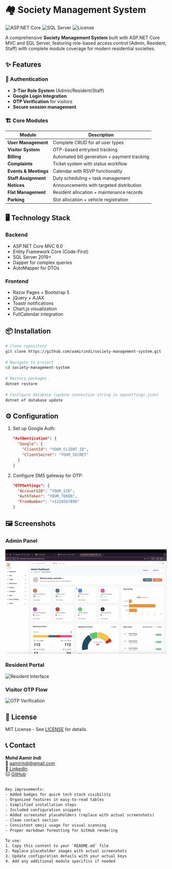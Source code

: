 
# 🏘️ Society Management System

![ASP.NET Core](https://img.shields.io/badge/ASP.NET_Core-6.0-blue)
![SQL Server](https://img.shields.io/badge/SQL_Server-2019+-red)
![License](https://img.shields.io/badge/License-MIT-green)

A comprehensive **Society Management System** built with ASP.NET Core MVC and SQL Server, featuring role-based access control (Admin, Resident, Staff) with complete module coverage for modern residential societies.

## ✨ Features

### 🔑 Authentication
- **3-Tier Role System** (Admin/Resident/Staff)
- **Google Login Integration**
- **OTP Verification** for visitors
- **Secure session management**

### 🏗️ Core Modules
| Module                | Description                                  |
|-----------------------|----------------------------------------------|
| **User Management**   | Complete CRUD for all user types             |
| **Visitor System**    | OTP-based entry/exit tracking               |
| **Billing**           | Automated bill generation + payment tracking |
| **Complaints**        | Ticket system with status workflow          |
| **Events & Meetings** | Calendar with RSVP functionality            |
| **Staff Assignment**  | Duty scheduling + task management           |
| **Notices**           | Announcements with targeted distribution    |
| **Flat Management**   | Resident allocation + maintenance records   |
| **Parking**           | Slot allocation + vehicle registration      |

## 🖥️ Technology Stack

### Backend
- ASP.NET Core MVC 6.0
- Entity Framework Core (Code-First)
- SQL Server 2019+
- Dapper for complex queries
- AutoMapper for DTOs

### Frontend
- Razor Pages + Bootstrap 5
- jQuery + AJAX
- Toastr notifications
- Chart.js visualization
- FullCalendar integration

## 📦 Installation

```bash
# Clone repository
git clone https://github.com/aamirindi/society-management-system.git

# Navigate to project
cd society-management-system

# Restore packages
dotnet restore

# Configure database (update connection string in appsettings.json)
dotnet ef database update
```

## ⚙️ Configuration

1. Set up Google Auth:
   ```json
   "Authentication": {
     "Google": {
       "ClientId": "YOUR_CLIENT_ID",
       "ClientSecret": "YOUR_SECRET"
     }
   }
   ```

2. Configure SMS gateway for OTP:
   ```json
   "OTPSettings": {
     "AccountSID": "YOUR_SID",
     "AuthToken": "YOUR_TOKEN",
     "FromNumber": "+1234567890"
   }
   ```

## 🖼️ Screenshots
### Admin Panel
![Admin Dashboard](wwwroot/dashboard.png)

### Resident Portal  
![Resident Interface](screenshots/resident-view.png)

### Visitor OTP Flow
![OTP Verification](screenshots/visitor-otp.jpg)


## 📜 License

MIT License - See [LICENSE](LICENSE) for details.

## 📞 Contact

**Mohd Aamir Indi**  
📧 aamirindi@gmail.com  
🔗 [LinkedIn](https://linkedin.com/in/aamirindi)  
🐱 [GitHub](https://github.com/aamirindi)
```

Key improvements:
- Added badges for quick tech stack visibility
- Organized features in easy-to-read tables
- Simplified installation steps
- Included configuration snippets
- Added screenshot placeholders (replace with actual screenshots)
- Clean contact section
- Consistent emoji usage for visual scanning
- Proper markdown formatting for GitHub rendering

To use:
1. Copy this content to your `README.md` file
2. Replace placeholder images with actual screenshots
3. Update configuration details with your actual keys
4. Add any additional module specifics if needed
